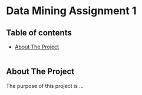 # Data Mining Assignment 1

## Table of contents
* [About The Project](#about-the-project)
<br/><br/>

## About The Project
The purpose of this project is ...
<br/><br/>

